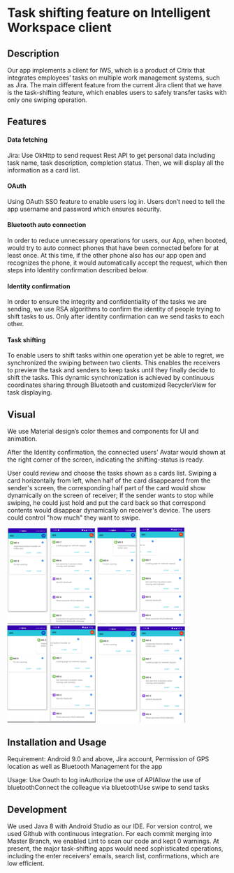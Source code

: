 # Task shifting feature on Intelligent Workspace client
## Description
Our app implements a client for IWS, which is a product of Citrix that integrates employees’ tasks on multiple work management systems, such as Jira. The main different feature from the current Jira client that we have is the task-shifting feature, which enables users to safely transfer tasks with only one swiping operation. 
## Features
#### Data fetching
Jira: Use OkHttp to send request Rest API to get personal data including task name, task description, completion status. Then, we will display all the information as a card  list.
#### OAuth
Using OAuth SSO feature to enable users log in. Users don’t need to tell the app username and password which ensures security. 
#### Bluetooth auto connection
In order to reduce unnecessary operations for users, our App, when booted, would try to auto connect phones that have been connected before for at least once.  At this time, if the other phone also has our app open and recognizes the phone, it would automatically accept the request, which then steps into Identity confirmation described below.
#### Identity confirmation
In order to ensure the integrity and confidentiality of the tasks we are sending, we use RSA algorithms to confirm the identity of people trying to shift tasks to us. Only after identity confirmation can we send tasks to each other.
#### Task shifting
To enable users to shift tasks within one operation yet be able to regret, we synchronized the swiping between two clients. This enables the receivers to preview the task and senders to keep tasks until they finally decide to shift the tasks.  This dynamic synchronization is achieved by continuous coordinates sharing through Bluetooth and customized RecyclerView for task displaying.

## Visual

We use Material design’s color themes and  components for UI and animation. 

After the Identity confirmation, the connected users' Avatar would shown at the right corner of the screen, indicating the shifting-status is ready.

User could review and choose the tasks shown as a cards list. Swiping a card horizontally from left, when half of the card disappeared from the sender's screen, the corresponding half part of the card would show dynamically on the screen of receiver; If the sender wants to stop while swiping, he could just hold and put the card back so that correspond contents would disappear dynamically on receiver's device. The users could control "how much" they want to swipe.

<img src="https://github.com/Citrix-Summer-Camp-IWS-Project/TaskShiftOnAndroid/blob/master/READMEIMAGE/Image%201.png" width="40%"> <img src="https://github.com/Citrix-Summer-Camp-IWS-Project/TaskShiftOnAndroid/blob/master/READMEIMAGE/Image%202.png" width="40%"> <img src="https://github.com/Citrix-Summer-Camp-IWS-Project/TaskShiftOnAndroid/blob/master/READMEIMAGE/Image%203.png" width="40%"> <img src="https://github.com/Citrix-Summer-Camp-IWS-Project/TaskShiftOnAndroid/blob/master/READMEIMAGE/Image%204.png" width="40%">

## Installation and Usage

Requirement: Android 9.0 and above, Jira account, Permission of GPS location as well as Bluetooth Management for the app

Usage: Use Oauth to log inAuthorize the use of APIAllow the use of bluetoothConnect the colleague via bluetoothUse swipe to send tasks

## Development

We used Java 8 with Android Studio as our IDE. For version control, we used Github with continuous integration. For each commit merging into Master Branch, we enabled Lint to scan our code and kept 0 warnings.	At present, the major task-shifting apps would need sophisticated operations, including the enter receivers’ emails, search list, confirmations, which are low efficient. 
